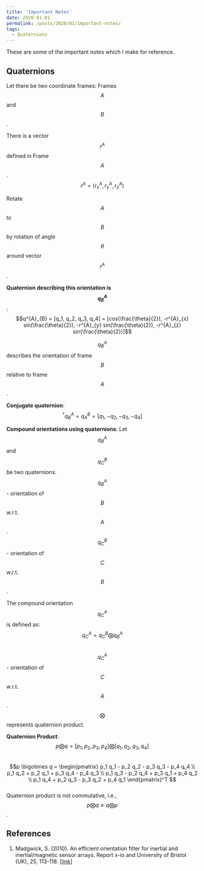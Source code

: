 ```yaml
---
title: 'Important Notes'
date: 2020-01-01
permalink: /posts/2020/01/important-notes/
tags:
  - Quaternions
---
```


These are some of the important notes which I make for reference.

Quaternions
------------

Let there be two coordinate frames: Frames $$A$$ and $$B$$.  

There is a vector $$r^{A}$$ defined in Frame $$A$$.   
$$r^{A} = (r^{A}_{x}, r^{A}_{y}, r^{A}_{z})$$

Rotate $$A$$ to $$B$$ by rotation of angle $$\theta$$ around vector $$r^{A}$$.

**Quaternion describing this orientation is $$q^{A}_{B}$$**:  
$$q^{A}_{B} = [q_1, q_2, q_3, q_4] = [cos(\frac{\theta}{2}), -r^{A}_{x} sin(\frac{\theta}{2}), -r^{A}_{y} sin(\frac{\theta}{2}), -r^{A}_{z} sin(\frac{\theta}{2})]$$

$$q^{A}_{B}$$ describes the orientation of frame $$B$$ relative to frame $$A$$.

**Conjugate quaternion**:  
$$^{*}q^{A}_{B} = q^{B}_{A} = [q_1, -q_2, -q_3, -q_4]$$

**Compound orientations using quaternions**:
Let $$q^{A}_{B}$$ and $$q^{B}_{C}$$ be two quaternions.
$$q^{A}_{B}$$ - orientation of $$B$$ w.r.t. $$A$$.  
$$q^{B}_{C}$$ - orientation of $$C$$ w.r.t. $$B$$.  

The compound orientation $$q^{A}_{C}$$ is defined as:  
$$q^{A}_{C} = q^{B}_{C} \bigotimes q^{A}_{B}$$  
$$q^{A}_{C}$$ - orientation of $$C$$ w.r.t. $$A$$.  
$$\bigotimes$$ represents quaternion product.


**Quaternion Product**:  
$$p \bigotimes q = [p_1, p_2, p_3, p_4] \bigotimes [q_1, q_2, q_3, q_4]$$  
$$p \bigotimes q = \begin{pmatrix}
p_1 q_1 - p_2 q_2 - p_3 q_3 - p_4 q_4 \\
p_1 q_2 + p_2 q_1 + p_3 q_4 - p_4 q_3 \\
p_1 q_3 - p_2 q_4 + p_3 q_1 + p_4 q_2 \\
p_1 q_4 + p_2 q_3 - p_3 q_2 + p_4 q_1
\end{pmatrix}^T $$  
Quaternion product is not commutative, i.e., $$p \bigotimes q \ne q \bigotimes p$$.  



References
-------------
1. Madgwick, S. (2010). An efficient orientation filter for inertial and inertial/magnetic sensor arrays. Report x-io and University of Bristol (UK), 25, 113-118. [[link](https://www.x-io.co.uk/res/doc/madgwick_internal_report.pdf)]
